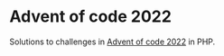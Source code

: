 # Advent of code 2022

Solutions to challenges in [Advent of code 2022](https://adventofcode.com/) in PHP.